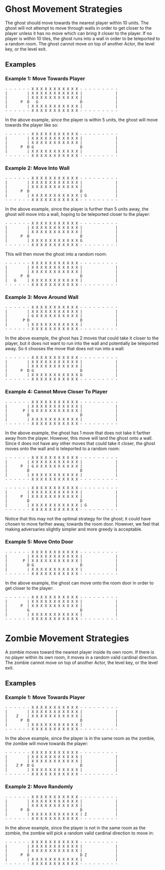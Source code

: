 # Ghost Movement Strategies

The ghost should move towards the nearest player within 10 units. The ghost will not attempt to move through walls in order
to get closer to the player unless it has no move which can bring it closer to the player. If no player is within 10 tiles, the ghost runs
into a wall in order to be teleported to a random room. The ghost cannot move on top of another Actor, the level key, or the level exit.

## Examples

### Example 1: Move Towards Player
```
- - - - - - X X X X X X X X X X X - - - - - - - - - 
|         | X X X X X X X X X X X |               |
|         | X X X X X X X X X X X |               |
|      P  D   G                   D               |
|         | X X X X X X X X X X X |               |
- - - - - - X X X X X X X X X X X - - - - - - - - -
```

In the above example, since the player is within 5 units, the ghost will move towards the player like so:

```
- - - - - - X X X X X X X X X X X - - - - - - - - - 
|         | X X X X X X X X X X X |               |
|         | X X X X X X X X X X X |               |
|      P  D G                     D               |
|         | X X X X X X X X X X X |               |
- - - - - - X X X X X X X X X X X - - - - - - - - -
```

### Example 2: Move Into Wall
```
- - - - - - X X X X X X X X X X X - - - - - - - - - 
|         | X X X X X X X X X X X |               |
|         | X X X X X X X X X X X |               |
|      P  D                       D               |
|         | X X X X X X X X X X X | G             |
- - - - - - X X X X X X X X X X X - - - - - - - - -
```

In the above example, since the player is further than 5 units away, the ghost will move into a wall, hoping to be
teleported closer to the player:

```
- - - - - - X X X X X X X X X X X - - - - - - - - - 
|         | X X X X X X X X X X X |               |
|         | X X X X X X X X X X X |               |
|      P  D                       D               |
|         | X X X X X X X X X X X G               |
- - - - - - X X X X X X X X X X X - - - - - - - - -
```

This will then move the ghost into a random room:
```
- - - - - - X X X X X X X X X X X - - - - - - - - - 
|         | X X X X X X X X X X X |               |
|         | X X X X X X X X X X X |               |
|      P  D                       D               |
|   G     | X X X X X X X X X X X |               |
- - - - - - X X X X X X X X X X X - - - - - - - - -
```

### Example 3: Move Around Wall
```
- - - - - - X X X X X X X X X X X - - - - - - - - - 
|         | X X X X X X X X X X X |               |
|         | G X X X X X X X X X X |               |
|       P D                       D               |
|         | X X X X X X X X X X X |               |
- - - - - - X X X X X X X X X X X - - - - - - - - -
```

In the above example, the ghost has 2 moves that could take it closer to the player, but it does not
want to run into the wall and potentially be teleported away. So it chooses the move that does not
run into a wall: 

```
- - - - - - X X X X X X X X X X X - - - - - - - - - 
|         | X X X X X X X X X X X |               |
|         | X X X X X X X X X X X |               |
|      P  D G                     D               |
|         | X X X X X X X X X X X G               |
- - - - - - X X X X X X X X X X X - - - - - - - - -
```

### Example 4: Cannot Move Closer To Player
```
- - - - - - X X X X X X X X X X X - - - - - - - - - 
|         | X X X X X X X X X X X |               |
|       P | G X X X X X X X X X X |               |
|         D                       D               |
|         | X X X X X X X X X X X |               |
- - - - - - X X X X X X X X X X X - - - - - - - - -
```

In the above example, the ghost has 1 move that does not take it farther away from the player.
However, this move will land the ghost onto a wall. Since it does not have any other moves that could
take it closer, the ghost moves onto the wall and is teleported to a random room:

```
- - - - - - X X X X X X X X X X X - - - - - - - - - 
|         | X X X X X X X X X X X |               |
|      P  | G X X X X X X X X X X |               |
|         D                       D               |
|         | X X X X X X X X X X X |               |
- - - - - - X X X X X X X X X X X - - - - - - - - -
```
```
- - - - - - X X X X X X X X X X X - - - - - - - - - 
|         | X X X X X X X X X X X |               |
|      P  | X X X X X X X X X X X |               |
|         D                       D               |
|         | X X X X X X X X X X X | G             |
- - - - - - X X X X X X X X X X X - - - - - - - - -
```
Notice that this may not the optimal strategy for the ghost; it could have chosen to move farther away,
towards the room door. However, we feel that making adversaries slightly simpler and more greedy is acceptable.

### Example 5: Move Onto Door
```
- - - - - - X X X X X X X X X X X - - - - - - - - - 
|         | X X X X X X X X X X X |               |
|       P | X X X X X X X X X X X |               |
|         D G                     D               |
|         | X X X X X X X X X X X |               |
- - - - - - X X X X X X X X X X X - - - - - - - - -
```

In the above example, the ghost can move onto the room door in order to get closer to the player:

```
- - - - - - X X X X X X X X X X X - - - - - - - - - 
|         | X X X X X X X X X X X |               |
|      P  | X X X X X X X X X X X |               |
|         G                       D               |
|         | X X X X X X X X X X X |               |
- - - - - - X X X X X X X X X X X - - - - - - - - -
```

# Zombie Movement Strategies

A zombie moves toward the nearest player inside its own room. If there is no player within its own room, it moves
in a random valid cardinal direction. The zombie cannot move on top of another Actor, the level key, 
 or the level exit.

## Examples

### Example 1: Move Towards Player
```
- - - - - - X X X X X X X X X X X - - - - - - - - - 
|         | X X X X X X X X X X X |               |
|    Z    | X X X X X X X X X X X |               |
|      P  D                       D               |
|         | X X X X X X X X X X X |               |
- - - - - - X X X X X X X X X X X - - - - - - - - -
```

In the above example, since the player is in the same room as the zombie,
the zombie will move towards the player:

```
- - - - - - X X X X X X X X X X X - - - - - - - - - 
|         | X X X X X X X X X X X |               |
|         | X X X X X X X X X X X |               |
|    Z P  D G                     D               |
|         | X X X X X X X X X X X |               |
- - - - - - X X X X X X X X X X X - - - - - - - - -
```

### Example 2: Move Randomly
```
- - - - - - X X X X X X X X X X X - - - - - - - - - 
|         | X X X X X X X X X X X |               |
|         | X X X X X X X X X X X |               |
|      P  D                       D               |
|         | X X X X X X X X X X X | Z             |
- - - - - - X X X X X X X X X X X - - - - - - - - -
```

In the above example, since the player is not in the same room as the zombie,
the zombie will pick a random valid cardinal direction to move in:

```
- - - - - - X X X X X X X X X X X - - - - - - - - - 
|         | X X X X X X X X X X X |               |
|         | X X X X X X X X X X X |               |
|      P  D                       D Z             |
|         | X X X X X X X X X X X |               |
- - - - - - X X X X X X X X X X X - - - - - - - - -
```